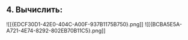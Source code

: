 ## **4. Вычислить:**
![[{EDCF30D1-42E0-404C-A00F-937B1175B750}.png]]
![[{BCBA5E5A-A721-4E74-8292-802EB70B11C5}.png]]